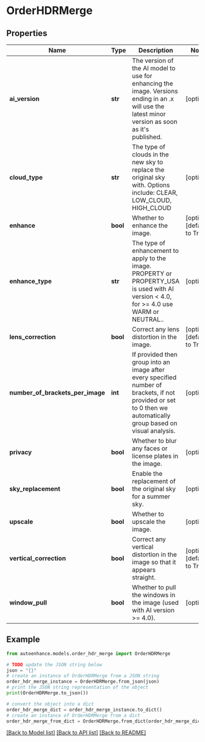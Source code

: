 # OrderHDRMerge


## Properties

Name | Type | Description | Notes
------------ | ------------- | ------------- | -------------
**ai_version** | **str** | The version of the AI model to use for enhancing the image. Versions ending in an .x will use the latest minor version as soon as it&#39;s published. | [optional] 
**cloud_type** | **str** | The type of clouds in the new sky to replace the original sky with. Options include: CLEAR, LOW_CLOUD, HIGH_CLOUD | [optional] 
**enhance** | **bool** | Whether to enhance the image. | [optional] [default to True]
**enhance_type** | **str** | The type of enhancement to apply to the image. PROPERTY or PROPERTY_USA is used with AI version &lt; 4.0, for &gt;&#x3D; 4.0 use WARM or NEUTRAL.. | [optional] 
**lens_correction** | **bool** | Correct any lens distortion in the image. | [optional] [default to True]
**number_of_brackets_per_image** | **int** | If provided then group into an image after every specified number of brackets, if  not provided or set to 0 then we automatically group based on visual analysis. | [optional] 
**privacy** | **bool** | Whether to blur any faces or license plates in the image. | [optional] 
**sky_replacement** | **bool** | Enable the replacement of the original sky for a summer sky. | [optional] 
**upscale** | **bool** | Whether to upscale the image. | [optional] 
**vertical_correction** | **bool** | Correct any vertical distortion in the image so that it appears straight. | [optional] [default to True]
**window_pull** | **bool** | Whether to pull the windows in the image (used with AI version &gt;&#x3D; 4.0). | [optional] 

## Example

```python
from autoenhance.models.order_hdr_merge import OrderHDRMerge

# TODO update the JSON string below
json = "{}"
# create an instance of OrderHDRMerge from a JSON string
order_hdr_merge_instance = OrderHDRMerge.from_json(json)
# print the JSON string representation of the object
print(OrderHDRMerge.to_json())

# convert the object into a dict
order_hdr_merge_dict = order_hdr_merge_instance.to_dict()
# create an instance of OrderHDRMerge from a dict
order_hdr_merge_from_dict = OrderHDRMerge.from_dict(order_hdr_merge_dict)
```
[[Back to Model list]](../README.md#documentation-for-models) [[Back to API list]](../README.md#documentation-for-api-endpoints) [[Back to README]](../README.md)


